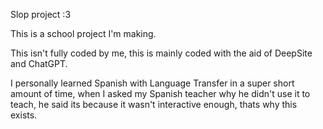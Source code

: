 Slop project :3

This is a school project I'm making.

This isn't fully coded by me, this is mainly coded with the aid of DeepSite and ChatGPT.

I personally learned Spanish with Language Transfer in a super short amount of time, when I asked my Spanish teacher why he didn't use it to teach, he said its because it wasn't interactive enough, thats why this exists.
